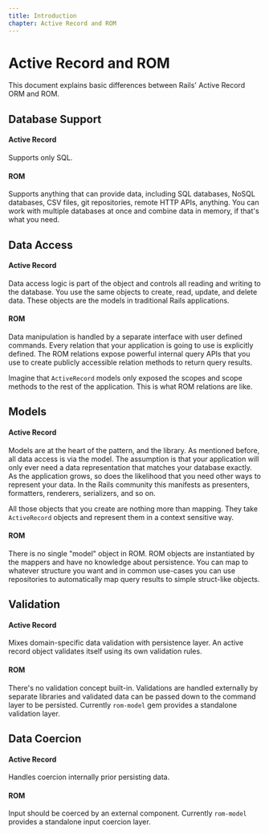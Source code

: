 ```yaml
---
title: Introduction
chapter: Active Record and ROM
---
```


# Active Record and ROM

This document explains basic differences between Rails' Active Record ORM and ROM.

## Database Support

#### Active Record

Supports only SQL.

#### ROM

Supports anything that can provide data, including SQL databases, NoSQL
databases, CSV files, git repositories, remote HTTP APIs, anything. You can work
with multiple databases at once and combine data in memory, if that's what you
need.

## Data Access

#### Active Record

Data access logic is part of the object and controls all reading and writing to
the database. You use the same objects to create, read, update, and delete data.
These objects are the models in traditional Rails applications.

#### ROM

Data manipulation is handled by a separate interface with user defined commands.
Every relation that your application is going to use is explicitly defined. The
ROM relations expose powerful internal query APIs that you use to create
publicly accessible relation methods to return query results.

Imagine that `ActiveRecord` models only exposed the scopes and scope methods to
the rest of the application. This is what ROM relations are like.

## Models

#### Active Record

Models are at the heart of the pattern, and the library. As mentioned before,
all data access is via the model. The assumption is that your application will
only ever need a data representation that matches your database exactly. As the
application grows, so does the likelihood that you need other ways to represent
your data. In the Rails community this manifests as presenters, formatters,
renderers, serializers, and so on.

All those objects that you create are nothing more than mapping. They take
`ActiveRecord` objects and represent them in a context sensitive way.

#### ROM

There is no single "model" object in ROM. ROM objects are instantiated by
the mappers and have no knowledge about persistence. You can map to whatever
structure you want and in common use-cases you can use repositories to
automatically map query results to simple struct-like objects.

## Validation

#### Active Record

Mixes domain-specific data validation with persistence layer. An active record
object validates itself using its own validation rules.

#### ROM

There's no validation concept built-in. Validations are handled externally by
separate libraries and validated data can be passed down to the command layer to
be persisted. Currently `rom-model` gem provides a standalone validation layer.

## Data Coercion

#### Active Record

Handles coercion internally prior persisting data.

#### ROM

Input should be coerced by an external component. Currently `rom-model` provides
a standalone input coercion layer.
